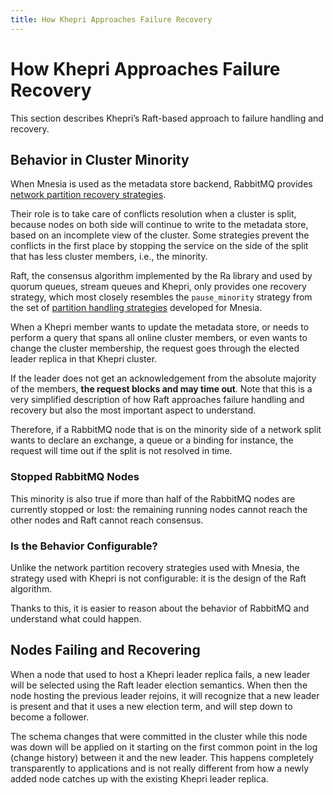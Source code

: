 ```yaml
---
title: How Khepri Approaches Failure Recovery
---
```


# How Khepri Approaches Failure Recovery

This section describes Khepri’s Raft-based approach to failure handling and
recovery.

## Behavior in Cluster Minority

When Mnesia is used as the metadata store backend, RabbitMQ provides [network
partition recovery strategies](../partitions).

Their role is to take care of conflicts resolution when a cluster is split,
because nodes on both side will continue to write to the metadata store, based
on an incomplete view of the cluster. Some strategies prevent the conflicts in
the first place by stopping the service on the side of the split that has less
cluster members, i.e., the minority.

Raft, the consensus algorithm implemented by the Ra library and used by quorum
queues, stream queues and Khepri, only provides one recovery strategy, which
most closely resembles the `pause_minority` strategy from the set
of [partition handling strategies](../partitions) developed for Mnesia.

When a Khepri member wants to update the metadata store, or needs to perform a
query that spans all online cluster members, or even wants to change the
cluster membership, the request goes through the elected leader replica in that
Khepri cluster.

If the leader does not get an acknowledgement from the absolute majority of the
members, **the request blocks and may time out**. Note that this is a very
simplified description of how Raft approaches failure handling and recovery but
also the most important aspect to understand.

Therefore, if a RabbitMQ node that is on the minority side of a network split
wants to declare an exchange, a queue or a binding for instance, the request
will time out if the split is not resolved in time.

### Stopped RabbitMQ Nodes

This minority is also true if more than half of the RabbitMQ nodes are
currently stopped or lost: the remaining running nodes cannot reach the other
nodes and Raft cannot reach consensus.

### Is the Behavior Configurable?

Unlike the network partition recovery strategies used with Mnesia, the strategy
used with Khepri is not configurable: it is the design of the Raft algorithm.

Thanks to this, it is easier to reason about the behavior of RabbitMQ and
understand what could happen.

## Nodes Failing and Recovering

When a node that used to host a Khepri leader replica fails, a new leader will
be selected using the Raft leader election semantics. When then the node
hosting the previous leader rejoins, it will recognize that a new leader is
present and that it uses a new election term, and will step down to become a
follower.

The schema changes that were committed in the cluster while this node was down
will be applied on it starting on the first common point in the log (change
history) between it and the new leader. This happens completely transparently
to applications and is not really different from how a newly added node catches
up with the existing Khepri leader replica.
